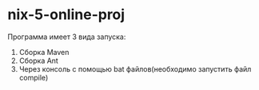 # nix-5-online-proj
Программа имеет 3 вида запуска:
1) Сборка Maven 
2) Сборка Ant 
3) Через консоль с помощью bat файлов(необходимо запустить файл compile) 
